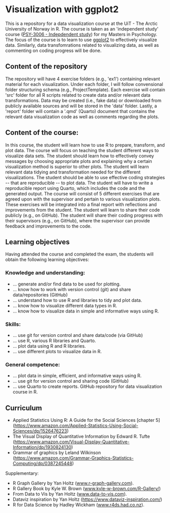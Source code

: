 # Visualization with ggplot2

This is a repository for a data visualization course at the UiT - The Arctic University of Norway in R. The course is taken as an 'independent study' course ([PSY-3006 - Indepdendent study](https://en.uit.no/education/courses/course?p_document_id=805702&semester=H)) for my Masters in Psychology. The focus of the course is to learn to use [ggplot2](https://ggplot2.tidyverse.org/) to effectively visualize data. Similarly, data transfomrations related to visualizing data, as well as commenting on coding progress will be done. 

## Content of the repository

The repository will have 4 exercise folders (e.g., 'ex1') containing relevant material for each visualization. Under each folder, I will follow convensional folder structuring schema (e.g., ProjectTemplate). Each exercise will contain 'src' folder for all R scripts related to create data and/or relevant data transformations. Data may be created (i.e., fake data) or downloaded from publicly available sources and will be stored in the 'data' folder. Lastly, a 'report' folder will contain a '.qmd' (Quarto) document that contains the relevant data visualization code as well as comments regarding the plots.


## Content of the course:

In this course, the student will learn how to use R to prepare, transform, and plot data. The course will focus on teaching the student different ways to visualize data sets. The student should learn how to effectively convey messages by choosing appropriate plots and explaining why a certain visualization method is superior to other plots. The student will learn relevant data tidying and transformation needed for the different visualizations. The student should be able to use effective coding strategies -- that are reproducible -- to plot data. The student will have to write a reproducible report using Quarto, which includes the code and the generated output. The course will consist of 5 different exercises that are agreed upon with the supervisor and pertain to various visualization plots. These exercises will be integrated into a final report with reflections and improvements from the student. The student will learn to share their code publicly (e.g., on GitHub). The student will share their coding progress with their supervisors (e.g., on GitHub), where the supervisor can provide feedback and improvements to the code.

## Learning objectives

Having attended the course and completed the exam, the students will obtain the following learning objectives:

### Knowledge and understanding:

-   ... generate and/or find data to be used for plotting.
-   ... know how to work with version control (git) and share data/repositories (GitHub)
-   ... understand how to use R and libraries to tidy and plot data.
-   ... know how to visualize different data types in R.
-   ... know how to visualize data in simple and informative ways using R.

### Skills:

-   ... use git for version control and share data/code (via GitHub)
-   ... use R, various R libraries and Quarto.
-   ... plot data using R and R libraries.
-   ... use different plots to visualize data in R.

### General competence:

-   ... plot data in simple, efficient, and informative ways using R.
-   ... use git for version control and sharing code (GitHub)
-   ... use Quarto to create reports. GitHub repository for data visualization course in R.

## Curriculum

-   Applied Statistics Using R: A Guide for the Social Sciences [chapter 5] (<https://www.amazon.com/Applied-Statistics-Using-Social-Sciences/dp/1526476223>)
-   The Visual Display of Quantitative Information by Edward R. Tufte (<https://www.amazon.com/Visual-Display-Quantitative-Information/dp/1930824130>)
-   Grammar of graphics by Leland Wilkinson (<https://www.amazon.com/Grammar-Graphics-Statistics-Computing/dp/0387245448>)

Supplementary:

-   R Graph Gallery by Yan Holtz (www.r-graph-gallery.com).
-   R Gallery Book by Kyle W. Brown (www.kyle-w-brown.com/R-Gallery/)
-   From Data to Vis by Yan Holtz (www.data-to-vis.com).
-   Dataviz inspiration by Yan Holtz (<https://www.dataviz-inspiration.com/>)
-   R for Data Science by Hadley Wickham (www.r4ds.had.co.nz).

